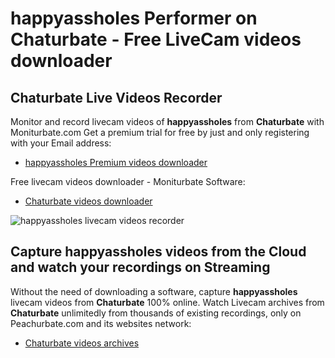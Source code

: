 # happyassholes Performer on Chaturbate - Free LiveCam videos downloader

## Chaturbate Live Videos Recorder

Monitor and record livecam videos of **happyassholes** from **Chaturbate** with Moniturbate.com
Get a premium trial for free by just and only registering with your Email address:
* [happyassholes Premium videos downloader](https://moniturbate.com/request-demo-licence-key.html)

Free livecam videos downloader - Moniturbate Software:
* [Chaturbate videos downloader](https://moniturbate.com/moniturbate-download-software.html)

![happyassholes livecam videos recorder](https://peachurnet.com/templates/moniturbate-software.png)


## Capture happyassholes videos from the Cloud and watch your recordings on Streaming

Without the need of downloading a software, capture **happyassholes** livecam videos from **Chaturbate** 100% online.
Watch Livecam archives from **Chaturbate** unlimitedly from thousands of existing recordings, only on Peachurbate.com and its websites network:
* [Chaturbate videos archives](https://peachurnet.com/)